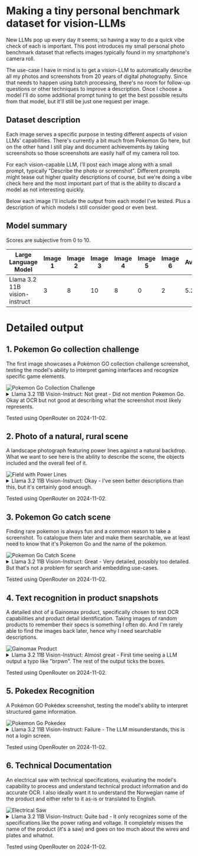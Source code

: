 # Making a tiny personal benchmark dataset for vision-LLMs

New LLMs pop up every day it seems, so having a way to do a quick vibe check of each is important. This post introduces my small personal photo benchmark dataset that reflects images typically found in my smartphone's camera roll.

The use-case I have in mind is to get a vision-LLM to automatically describe all my photos and screenshots from 20 years of digital photography. Since that needs to happen using batch processing, there's no room for follow-up questions or other techniques to improve a description. Once I choose a model I'll do some additional prompt tuning to get the best possible results from that model, but it'll still be just one request per image.

## Dataset description

Each image serves a specific purpose in testing different aspects of vision LLMs' capabilities. There's currently a bit much from Pokemon Go here, but on the other hand I still play and document achievements by taking screenshots so those screenshots are easily half of my camera roll too.

For each vision-capable LLM, I'll post each image along with a small prompt, typically "Describe the photo or screenshot". Different prompts might tease out higher quality descriptions of course, but we're doing a vibe check here and the most important part of that is the ability to discard a model as not interesting quickly.

Below each image I'll include the output from each model I've tested. Plus a description of which models I still consider good or even best.

## Model summary

Scores are subjective from 0 to 10.

| Large Language Model          | Image 1 | Image 2 | Image 3 | Image 4 | Image 5 | Image 6 | **Average** |
|-------------------------------|---------|---------|---------|---------|---------|---------|-------------|
| Llama 3.2 11B vision-instruct |    3    |    8    |   10    |    8    |    0    |    2    |     5.2     |



# Detailed output

## 1. Pokemon Go collection challenge

The first image showcases a Pokémon GO collection challenge screenshot, testing the model's ability to interpret gaming interfaces and recognize specific game elements.

<img src="/assets/images/test1.png" alt="Pokemon Go Collection Challenge" style="max-width:300px;">

<details>
<summary>
Llama 3.2 11B Vision-Instruct: Not great - Did not mention Pokemon Go. Okay at OCR but not good at describing what the screenshot most likely represents.
</summary>
This image shows a screenshot of a screen display on an iPhone, with a green and blue gradient background featuring level lines of a bike path. At the top left are the time "14:06" in white, wireless data signal strength, and battery level. In the center, below the section saying "Congratulations!", is a gold ring around an image showing a medal with the number 77.

The slider bar is at the bottom, and the area is green at the top, transitioning to blue over a map or road and houses. There are lines that look like level bars on a road on the right and light green text on the right side, saying "5:05:30" and "SHARE". The bottom of the slider bar has a light green rounded rectangle with white "SHARE" text next to a light-green circle with a white outline to its right. Below it is a similar-looking blue button with white "SAVE IMAGE" text and the Save photo icon.

Additionally, there are two small-scale logos near the top on the left side. The image suggests that it may be a crossword puzzle game since the surrounding levels do not display any clues as to what game it is.
</details>

Tested using OpenRouter on 2024-11-02.


## 2. Photo of a natural, rural scene

A landscape photograph featuring power lines against a natural backdrop. What we want to see here is the ability to describe the scene, the objects included and the overall feel of it.

<img src="/assets/images/test2.jpg" alt="Field with Power Lines" style="max-width:300px;">

<details>
<summary>
Llama 3.2 11B Vision-Instruct: Okay - I've seen better descriptions than this, but it's certainly good enough.
</summary>
This serene landscape image captures a farmland landscape at dusk, with a row of power lines extending from the right to move background a row of trees, fading into the sky's warm hues of blue, pink, orange, and yellow. In the foreground, a tree is silhouetted in a field of green grass, which gradually transitions to dry fields. Beyond the row of power lines, trees line the far horizon, with a red building peeking through the silhouette of the towers and trees. The image exudes a sense of tranquility and peacefulness, conveying a feeling of time spent in rural solitude.
</details>

Tested using OpenRouter on 2024-11-02.

## 3. Pokemon Go catch scene

Finding rare pokemon is always fun and a common reason to take a screenshot. To catalogue them later and make them searchable, we at least need to know that it's Pokemon Go and the name of the pokemon.

<img src="/assets/images/test3.png" alt="Pokemon Go Catch Scene" style="max-width:300px;">

<details>
<summary>
Llama 3.2 11B Vision-Instruct: Great - Very detailed, possibly too detailed. But that's not a problem for search and embedding use-cases. 
</summary>
The image shows a screenshot of a phone screen with the Pokémon character Snorlax in the center, surrounded by trees and mountains. The overall atmosphere is peaceful and serene, suggesting a morning or daytime setting.

Here are the key elements of the image:
* **Snorlax:**
	+ Standing in the center of the image
	+ Blue and white fur
	+ Red eyes
	+ White belly
* **Trees:**
	+ Red and orange leaves
	+ Green leaves on some trees
	+ Varieties of trees, including deciduous and evergreen
* **Mountains:**
	+ Blue-gray color
	+ Faint outlines
	+ Blurred in the background
* **Sky:**
	+ Light blue color
	+ White clouds
	+ Sun or moon not visible
* **Text:**
	+ "Bonus Challenge!" written in white font
	+ "Catch Snorlax!" written below the first line

Overall, the image appears to be a screenshot from a Pokémon game, possibly a bonus challenge level where the player must catch Snorlax. The peaceful atmosphere and serene surroundings suggest a morning or daytime setting, but the exact time of day is not specified.
</details>

Tested using OpenRouter on 2024-11-02.

## 4. Text recognition in product snapshots

A detailed shot of a Gainomax product, specifically chosen to test OCR capabilities and product detail identification. Taking images of random products to remember their specs is something I often do. And I'm rarely able to find the images back later, hence why I need searchable descriptions.

<img src="/assets/images/test4.jpg" alt="Gainomax Product" style="max-width:300px;">

<details>
<summary>
Llama 3.2 11B Vision-Instruct: Almost great - First time seeing a LLM output a typo like "brpwn". The rest of the output ticks the boxes.
</summary>
This photograph depicts a container of Gainomax Choco Coffee High Protein drink. The white container features white cap, with the brand name "Gainomax" in upper case, and "Choco Coffee" in a larger, brown font accenting the "C". The packaging communicates nutritional information: "High Protein" alongside a white number 30 and "No Added Sugar", as well as its volume (250 ml).

The front of the carton features brpwn liquid splatters,  a partial view of a coffee bean, and an image of chocolate depicting the melting of a square cube of chocolate.

The container rests on a light brown wooden surface, with the wood displaying distinctive curly grain, some of which overtops the edges.

Overall, this image showcases a nutritional beverage product, highlighting its unique flavor and key features while emphasizing its health benefits, making it an attractive option for consumers seeking a convenient and nutritious drink.
</details>

Tested using OpenRouter on 2024-11-02.

## 5. Pokedex Recognition

A Pokémon GO Pokédex screenshot, testing the model's ability to interpret structured game information.

<img src="/assets/images/test5.png" alt="Pokemon Go Pokedex" style="max-width:300px;">

<details>
<summary>
Llama 3.2 11B Vision-Instruct: Failure - The LLM misunderstands, this is not a login screen.
</summary>
The image shows the top half of a cell phone screen displaying the Pokémon Go login screen, with the phone's battery life and signal strength visible. The screen features a pink and purple background with a 3D rendering of a Pokémon, a banner indicating that the user is registered to Pokédex, nine Pokémons in boxes, as well as a time and character selection

Overall, the image suggests that the user has just logged in to their Pokémon Go account and is now ready to play the game, with the top half of the screen displaying the login screen and the bottom half displaying the user's profile information.
</details>

Tested using OpenRouter on 2024-11-02.

## 6. Technical Documentation

An electrical saw with technical specifications, evaluating the model's capability to process and understand technical product information and do accurate OCR. I also ideally want it to understand the Norwegian name of the product and either refer to it as-is or translated to English.

<img src="/assets/images/test6.jpg" alt="Electrical Saw" style="max-width:300px;">

<details>
<summary>
Llama 3.2 11B Vision-Instruct: Quite bad - It only recognizes some of the specifications like the power rating and voltage. It completely misses the name of the product (it's a saw) and goes on too much about the wires and plates and whatnot.
</summary>
The image shows a close-up view of an electrical device with wires and cables attached to it. The device is black and has a yellow label on the front.

* A yellow label on the front of a black device:
	+ The label is rectangular in shape
	+ It has a yellow background with black text
	+ The text includes information about the device's specifications, such as its power rating (800W), voltage (230V/50Hz), and frequency (50Hz)
	+ There are also some symbols and markings on the label, including a circular symbol and a line drawing of a plug
* Black wires and cables attached to the device:
	+ The wires are thick and black in color
	+ They are attached to the top and sides of the device
	+ There are several wires, but they are all connected to each other in a single bundle
* A blue metal plate underneath the device:
	+ The plate is flat and rectangular in shape
	+ It is positioned directly underneath the device
	+ The plate has a slight curvature to it, suggesting that it may be a mounting surface for the device

Overall, the image suggests that the device is an electrical component, possibly a motor or generator, and that it is designed to be mounted on a surface or connected to external wires. The yellow label provides important information about the device's specifications and performance characteristics.
</details>

Tested using OpenRouter on 2024-11-02.

